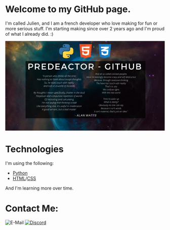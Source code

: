# Welcome to my GitHub page.

I'm called Julien, and I am a french developer who love making for fun or more serious stuff. I'm starting making since over 2 years ago and I'm proud of what I already did. :)

![Bannière](https://github.com/Predeactor/Predeactor/raw/master/img/banner.png)

# Technologies
I'm using the following:
- [Python](https://www.python.org)
- [HTML](https://www.w3.org/html/)/[CSS](https://www.w3.org/css/)

And I'm learning more over time.

# Contact Me:
![E-Mail](https://img.shields.io/badge/E--Mail-predeactor0%40gmail.com-brightgreen?style=for-the-badge&logo=gmail)
[![Discord](https://img.shields.io/badge/Discord-Capitaine%20Predeactor%230495-7289DA?logo=discord&style=for-the-badge)](https://discord.gg/zg6ydua)
